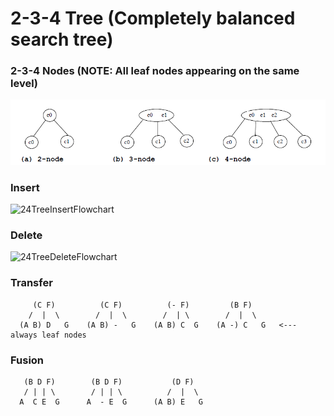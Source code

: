 # 2-3-4 Tree (Completely balanced search tree)

### 2-3-4 Nodes (NOTE: All leaf nodes appearing on the same level)

![2-3-4TreeNodes](/images/2-3-4TreeNodes.png)

### Insert
![24TreeInsertFlowchart](/images/24TreeInsertFlowchart.png)

### Delete
![24TreeDeleteFlowchart](/images/24TreeDeleteFlowchart.png)
    
### Transfer
 
         (C F)          (C F)          (- F)         (B F)              
        /  |  \        /  |  \        /  | \        /  |  \
      (A B) D   G    (A B) -   G    (A B) C  G    (A -) C   G   <--- always leaf nodes
      
### Fusion

       (B D F)        (B D F)           (D F)
       / | | \        / | | \          /  |  \
      A  C E  G      A  - E  G      (A B) E   G  
      
      
